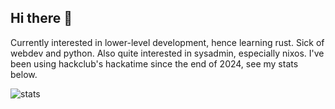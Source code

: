 ## Hi there 👋
Currently interested in lower-level development, hence learning rust. Sick of webdev and python.
Also quite interested in sysadmin, especially nixos.
I've been using hackclub's hackatime since the end of 2024, see my stats below.

![stats](https://github-readme-stats.hackclub.dev/api/wakatime?username=2930&api_domain=hackatime.hackclub.com&theme=darcula&custom_title=Hackatime+Stats&layout=compact&cache_seconds=0&langs_count=8)
